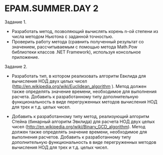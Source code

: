 # EPAM.SUMMER.DAY 2

Задание 1.

* Разработать метод, позволяющий вычислять корень n-ой степени из числа
методом Ньютона с заданной точностью.
* Проверить работу метода (сравнить полученный результат со значением,
рассчитываемым с помощью метода Math.Pow библиотеки классов .NET
Framework), используя консольное приложение.

Задание 2.

* Разработать тип, в котором реализовать алгоритм Евклида для вычисления
НОД двух целых чисел (http://en.wikipedia.org/wiki/Euclidean_algorithm ).
Метод должен также определять значение времени, необходимое для
выполнения расчета. Добавить к разработанному типу дополнительную
функциональность в виде перегруженных методов вычисления НОД для
трех и т.д. целых чисел.

* Добавить к разработанному типу метод, реализующий алгоритм Стейна
(бинарный алгоритм Эвклида) для расчета НОД двух целых чисел
(http://en.wikipedia.org/wiki/Binary_GCD_algorithm). Метод должен также
определять значение времени, необходимое для выполнения расчетов.
Добавить к разработанному типу дополнительную функциональность в виде
перегруженных методов вычисления НОД для трех и т.д. целых чисел.

